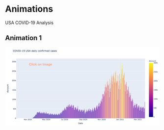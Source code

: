 # Animations
USA COVID-19 Analysis

## Animation 1
[<img src="https://github.com/Kishore1818/Animations/blob/4988bcc9acfeb0f4ec1134fb4284ecccf36e7bf0/USA_covid/sample_pics/Covid_confirmed_dailybars_USA_sample.png">](https://kishore1818.github.io/Animations/USA_covid/covid_deaths_dailybars_USA.html)


